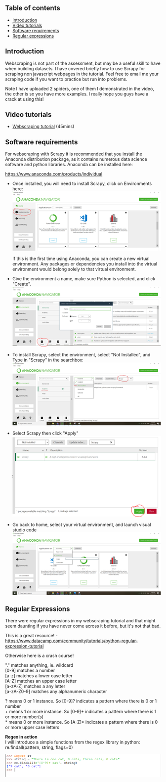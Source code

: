 ## Table of contents
* [Introduction](#intro)
* [Video tutorials](#Vid)
* [Software requirements](#software)
* [Regular expressions](#regular)

## Introduction <a name="intro"></a>
Webscraping is not part of the assessment, but may be a useful skill to have when building datasets. I have covered briefly how to use Scrapy for scraping 
non javascript webpages in the tutorial. Feel free to email me your scraping code if you want to practice but run into problems.  
  
Note I have uploaded 2 spiders, one of them I demonstrated in the video, the other is so you have more examples. I really hope you guys have a crack at using this!    
  
## Video tutorials <a name="Vid"></a>
* [Webscraping tutorial](https://youtu.be/gNJxumBknck) (45mins)  

## Software requirements <a name="software"></a>
For webscraping with Scrapy it is recommended that you install the Anaconda distribution package, as it contains numerous data science software
and python libraries. Anaconda can be installed here:  

https://www.anaconda.com/products/individual

* Once installed, you will need to install Scrapy, click on Environments here:
![image](./Images/Environ.PNG)  

	If this is the first time using Anaconda, you can create a new virtual environment. Any packages or dependencies you install into the virtual environment would 
	belong solely to that virtual environment.  
	

* Give the environment a name, make sure Python is selected, and click "Create".
![image](./Images/Create_environ.PNG)  


* To install Scrapy, select the environment, select "Not Installed", and Type in "Scrapy" in the searchbox:
![image](./Images/Scrapy_install.jpg)   


* Select Scrapy then click "Apply"
![image](./Images/Scrapy_install_1.PNG) 

* Go back to home, select your virtual environment, and launch visual studio code
![image](./Images/Launch.PNG)     

  
  
  
## Regular Expressions <a name="regular"></a>
There were regular expressions in my webscraping tutorial and that might seem daunting if you have never come across it before, but it's not that bad.   

This is a great resource! - https://www.datacamp.com/community/tutorials/python-regular-expression-tutorial

Otherwise here is a crash course!  

"." matches anything, ie. wildcard  
\[0-9\] matches a number  
\[a-z\] matches a lower case letter  
\[A-Z\] matches an upper case letter  
\[a-zA-Z\] matches a any letter  
\[a-zA-Z0-9\] matches any alphanumeric character  
  
? means 0 or 1 instance. So \[0-9\]? indicates a pattern where there is 0 or 1 number  
\+ means 1 or more instance. So \[0-9\]+ indicates a pattern where there is 1 or more number(s)    
\* means 0 or more instance. So \[A-Z\]\* indicates a pattern where there is 0 or more upper case letters  
  
**Regex in action**  
I will introduce a simple functions from the regex library in python:  
re.findall(pattern, string, flags=0)  
  
![image](./Images/Regex1.PNG)

